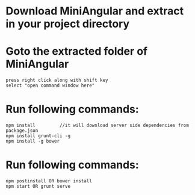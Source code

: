 # Download MiniAngular and extract in your project directory

# Goto the extracted folder of MiniAngular
	press right click along with shift key
	select "open command window here"
	
# Run following commands:
	npm install			//it will download server side dependencies from package.json
	npm install grunt-cli -g
	npm install -g bower

# Run following commands:
	npm postinstall OR bower install
	npm start OR grunt serve